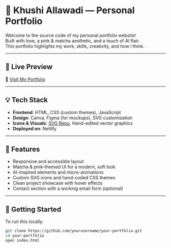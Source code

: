 # 🌸 Khushi Allawadi — Personal Portfolio

Welcome to the source code of my personal portfolio website!  
Built with love, a pink & matcha aesthetic, and a touch of AI flair.  
This portfolio highlights my work, skills, creativity, and how I think.

---

## 🎨 Live Preview

🔗 [Visit My Portfolio](https://khushis-portfolio.netlify.app/)

---

## 💡 Tech Stack

- **Frontend**: HTML, CSS (custom themes), JavaScript
- **Design**: Canva, Figma (for mockups), SVG customization
- **Icons & Visuals**: [SVG Repo](https://www.svgrepo.com/), Hand-edited vector graphics
- **Deployed on**: Netlify

---

## 🔧 Features

- Responsive and accessible layout  
- Matcha & pink-themed UI for a modern, soft look  
- AI-inspired elements and micro-animations  
- Custom SVG icons and hand-coded CSS themes  
- Clean project showcase with hover effects  
- Contact section with a working email form *(optional)*

---

## 🚀 Getting Started

To run this locally:

```bash
git clone https://github.com/yourusername/your-portfolio.git
cd your-portfolio
open index.html